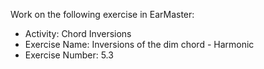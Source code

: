 Work on the following exercise in EarMaster:
- Activity: Chord Inversions
- Exercise Name: Inversions of the dim chord - Harmonic
- Exercise Number: 5.3
